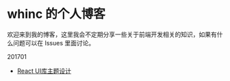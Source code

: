 # whinc 的个人博客

欢迎来到我的博客，这里我会不定期分享一些关于前端开发相关的知识，如果有什么问题可以在 Issues 里面讨论。


201701
* [React UI库主题设计](react/react-ui-lib-theme-design/index.md)
